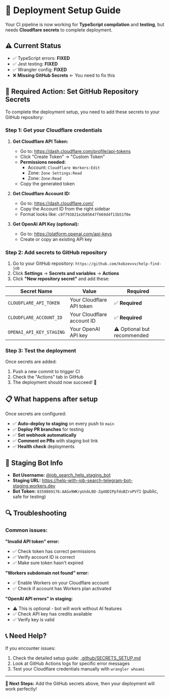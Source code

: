 # 🚀 Deployment Setup Guide

Your CI pipeline is now working for **TypeScript compilation** and **testing**, but needs **Cloudflare secrets** to complete deployment.

## ⚠️ Current Status

- ✅ TypeScript errors: **FIXED**
- ✅ Jest testing: **FIXED** 
- ✅ Wrangler config: **FIXED**
- ❌ **Missing GitHub Secrets** ← You need to fix this

## 🔑 Required Action: Set GitHub Repository Secrets

To complete the deployment setup, you need to add these secrets to your GitHub repository:

### Step 1: Get your Cloudflare credentials

1. **Get Cloudflare API Token:**
   - Go to: https://dash.cloudflare.com/profile/api-tokens
   - Click "Create Token" → "Custom Token"
   - **Permissions needed:**
     - Account: `Cloudflare Workers:Edit`
     - Zone: `Zone Settings:Read`
     - Zone: `Zone:Read`
   - Copy the generated token

2. **Get Cloudflare Account ID:**
   - Go to: https://dash.cloudflare.com/
   - Copy the Account ID from the right sidebar
   - Format looks like: `c8f793821e2b05647f669d4f13b51f0e`

3. **Get OpenAI API Key (optional):**
   - Go to: https://platform.openai.com/api-keys
   - Create or copy an existing API key

### Step 2: Add secrets to GitHub repository

1. Go to your GitHub repository: `https://github.com/kobzevvv/help-find-job`
2. Click **Settings** → **Secrets and variables** → **Actions**
3. Click **"New repository secret"** and add these:

| Secret Name | Value | Required |
|-------------|-------|----------|
| `CLOUDFLARE_API_TOKEN` | Your Cloudflare API token | ✅ **Required** |
| `CLOUDFLARE_ACCOUNT_ID` | Your Cloudflare account ID | ✅ **Required** |
| `OPENAI_API_KEY_STAGING` | Your OpenAI API key | ⚠️ Optional but recommended |

### Step 3: Test the deployment

Once secrets are added:
1. Push a new commit to trigger CI
2. Check the "Actions" tab in GitHub
3. The deployment should now succeed! 🎉

## 📋 What happens after setup

Once secrets are configured:

- ✅ **Auto-deploy to staging** on every push to `main`
- ✅ **Deploy PR branches** for testing  
- ✅ **Set webhook automatically**
- ✅ **Comment on PRs** with staging bot link
- ✅ **Health check** deployments

## 🤖 Staging Bot Info

- **Bot Username:** [@job_search_help_staging_bot](https://t.me/job_search_help_staging_bot)
- **Staging URL:** https://help-with-job-search-telegram-bot-staging.workers.dev
- **Bot Token:** `8358869176:AAGo9WKrpUnbLBD-Zq40DIPpfdoBZroPVfI` (public, safe for testing)

## 🔍 Troubleshooting

### Common issues:

**"Invalid API token" error:**
- ✅ Check token has correct permissions
- ✅ Verify account ID is correct
- ✅ Make sure token hasn't expired

**"Workers subdomain not found" error:**
- ✅ Enable Workers on your Cloudflare account
- ✅ Check if account has Workers plan activated

**"OpenAI API errors" in staging:**
- ⚠️ This is optional - bot will work without AI features
- ✅ Check API key has credits available
- ✅ Verify key is valid

## 📞 Need Help?

If you encounter issues:
1. Check the detailed setup guide: [.github/SECRETS_SETUP.md](./.github/SECRETS_SETUP.md)
2. Look at GitHub Actions logs for specific error messages
3. Test your Cloudflare credentials manually with `wrangler whoami`

---

**🎯 Next Steps:** Add the GitHub secrets above, then your deployment will work perfectly!
